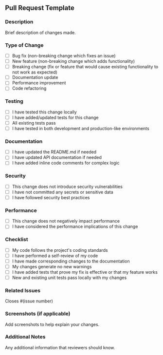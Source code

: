 ## Pull Request Template

### Description

Brief description of changes made.

### Type of Change

- [ ] Bug fix (non-breaking change which fixes an issue)
- [ ] New feature (non-breaking change which adds functionality)
- [ ] Breaking change (fix or feature that would cause existing functionality to not work as expected)
- [ ] Documentation update
- [ ] Performance improvement
- [ ] Code refactoring

### Testing

- [ ] I have tested this change locally
- [ ] I have added/updated tests for this change
- [ ] All existing tests pass
- [ ] I have tested in both development and production-like environments

### Documentation

- [ ] I have updated the README.md if needed
- [ ] I have updated API documentation if needed
- [ ] I have added inline code comments for complex logic

### Security

- [ ] This change does not introduce security vulnerabilities
- [ ] I have not committed any secrets or sensitive data
- [ ] I have followed security best practices

### Performance

- [ ] This change does not negatively impact performance
- [ ] I have considered the performance implications of this change

### Checklist

- [ ] My code follows the project's coding standards
- [ ] I have performed a self-review of my code
- [ ] I have made corresponding changes to the documentation
- [ ] My changes generate no new warnings
- [ ] I have added tests that prove my fix is effective or that my feature works
- [ ] New and existing unit tests pass locally with my changes

### Related Issues

Closes #(issue number)

### Screenshots (if applicable)

Add screenshots to help explain your changes.

### Additional Notes

Any additional information that reviewers should know.
